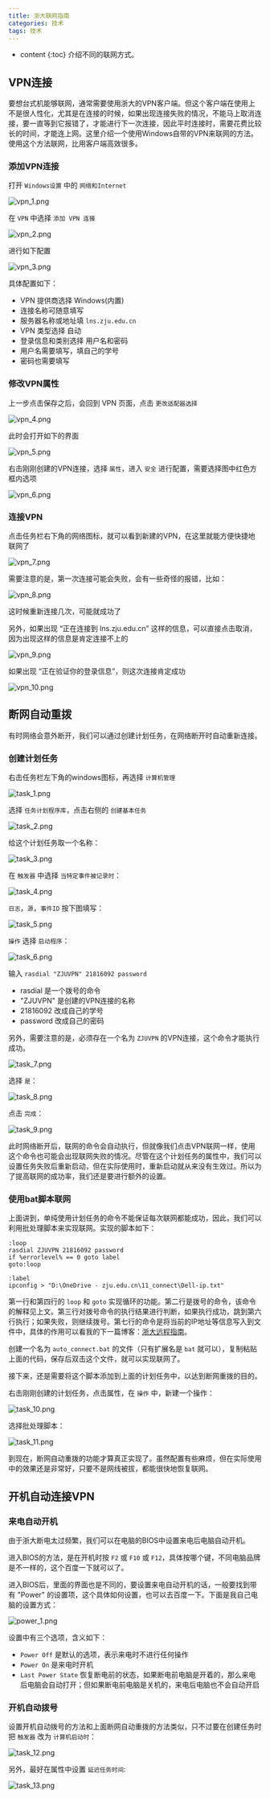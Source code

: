 ```yaml
---
title: 浙大联网指南
categories: 技术
tags: 技术
---
```


* content
{:toc}
介绍不同的联网方式。



## VPN连接

要想台式机能够联网，通常需要使用浙大的VPN客户端。但这个客户端在使用上不是很人性化，尤其是在连接的时候，如果出现连接失败的情况，不能马上取消连接，要一直等到它报错了，才能进行下一次连接，因此平时连接时，需要花费比较长的时间，才能连上网。这里介绍一个使用Windows自带的VPN来联网的方法。使用这个方法联网，比用客户端高效很多。



### 添加VPN连接

打开 `Windows设置` 中的 `网络和Internet`

![vpn_1.png](/images/tech/network_connection/vpn_1.png)

在 `VPN` 中选择 `添加 VPN 连接`

![vpn_2.png](/images/tech/network_connection/vpn_2.png)

进行如下配置

![vpn_3.png](/images/tech/network_connection/vpn_3.png)

具体配置如下：

- VPN 提供商选择 Windows(内置)
- 连接名称可随意填写
- 服务器名称或地址填 `lns.zju.edu.cn`
- VPN 类型选择 自动
- 登录信息和类别选择 用户名和密码
- 用户名需要填写，填自己的学号
- 密码也需要填写



### 修改VPN属性

上一步点击保存之后，会回到 VPN 页面，点击 `更改适配器选择`

![vpn_4.png](/images/tech/network_connection/vpn_4.png)

此时会打开如下的界面

![vpn_5.png](/images/tech/network_connection/vpn_5.png)

右击刚刚创建的VPN连接，选择 `属性`，进入 `安全` 进行配置，需要选择图中红色方框内选项

![vpn_6.png](/images/tech/network_connection/vpn_6.png)



### 连接VPN

点击任务栏右下角的网络图标，就可以看到新建的VPN，在这里就能方便快捷地联网了

![vpn_7.png](/images/tech/network_connection/vpn_7.png)

需要注意的是，第一次连接可能会失败，会有一些奇怪的报错，比如：

![vpn_8.png](/images/tech/network_connection/vpn_8.png)

这时候重新连接几次，可能就成功了

另外，如果出现 “正在连接到 lns.zju.edu.cn” 这样的信息，可以直接点击取消，因为出现这样的信息是肯定连接不上的

![vpn_9.png](/images/tech/network_connection/vpn_9.png)

如果出现 “正在验证你的登录信息”，则这次连接肯定成功

![vpn_10.png](/images/tech/network_connection/vpn_10.png)



## 断网自动重拨

有时网络会意外断开，我们可以通过创建计划任务，在网络断开时自动重新连接。

### 创建计划任务

右击任务栏左下角的windows图标，再选择 `计算机管理`

![task_1.png](/images/tech/network_connection/task_1.png)

选择 `任务计划程序库`，点击右侧的 `创建基本任务`

![task_2.png](/images/tech/network_connection/task_2.png)

给这个计划任务取一个名称：

![task_3.png](/images/tech/network_connection/task_3.png)

在 `触发器` 中选择 `当特定事件被记录时`：

![task_4.png](/images/tech/network_connection/task_4.png)

`日志`，`源`，`事件ID` 按下图填写：

![task_5.png](/images/tech/network_connection/task_5.png)

`操作` 选择 `启动程序`：

![task_6.png](/images/tech/network_connection/task_6.png)

输入 `rasdial "ZJUVPN" 21816092 password`

- rasdial 是一个拨号的命令
- "ZJUVPN" 是创建的VPN连接的名称
- 21816092 改成自己的学号
- password 改成自己的密码

另外，需要注意的是，必须存在一个名为 `ZJUVPN` 的VPN连接，这个命令才能执行成功。

![task_7.png](/images/tech/network_connection/task_7.png)

选择 `是`：

![task_8.png](/images/tech/network_connection/task_8.png)

点击 `完成`：

![task_9.png](/images/tech/network_connection/task_9.png)

此时网络断开后，联网的命令会自动执行，但就像我们点击VPN联网一样，使用这个命令也可能会出现联网失败的情况。尽管在这个计划任务的属性中，我们可以设置任务失败后重新启动，但在实际使用时，重新启动就从来没有生效过。所以为了提高联网的成功率，我们还是要进行额外的设置。



### 使用bat脚本联网

上面讲到，单纯使用计划任务的命令不能保证每次联网都能成功，因此，我们可以利用批处理脚本来实现联网。实现的脚本如下：

```batch
:loop
rasdial ZJUVPN 21816092 password
if %errorlevel% == 0 goto label
goto:loop

:label
ipconfig > "D:\OneDrive - zju.edu.cn\11_connect\Dell-ip.txt"
```

第一行和第四行的 `loop` 和 `goto` 实现循环的功能。第二行是拨号的命令，该命令的解释见上文。第三行对拨号命令的执行结果进行判断，如果执行成功，跳到第六行执行；如果失败，则继续拨号。第七行的命令是将当前的IP地址等信息写入到文件中，具体的作用可以看我的下一篇博客：[浙大远程指南](/2020/06/07/浙大远程指南/)。

创建一个名为 `auto_connect.bat` 的文件（只有扩展名是 `bat` 就可以），复制粘贴上面的代码，保存后双击这个文件，就可以实现联网了。

接下来，还是需要将这个脚本添加到上面的计划任务中，以达到断网重拨的目的。

右击刚刚创建的计划任务，点击属性，在 `操作` 中，新建一个操作：

![task_10.png](/images/tech/network_connection/task_10.png)

选择批处理脚本：

![task_11.png](/images/tech/network_connection/task_11.png)

到现在，断网自动重拨的功能才算真正实现了。虽然配置有些麻烦，但在实际使用中的效果还是非常好，只要不是网线被拔，都能很快地恢复联网。



## 开机自动连接VPN

### 来电自动开机

由于浙大断电太过频繁，我们可以在电脑的BIOS中设置来电后电脑自动开机。

进入BIOS的方法，是在开机时按 `F2` 或 `F10` 或 `F12`，具体按哪个键，不同电脑品牌是不一样的，这个百度一下就可以了。

进入BIOS后，里面的界面也是不同的，要设置来电自动开机的话，一般要找到带有 "Power" 的设置项，这个具体如何设置，也可以去百度一下。下面是我自己电脑的设置方式：

![power_1.png](/images/tech/network_connection/power_1.png)

设置中有三个选项，含义如下：

- `Power Off` 是默认的选项，表示来电时不进行任何操作
- `Power On` 是来电时开机
- `Last Power State` 恢复断电前的状态，如果断电前电脑是开着的，那么来电后电脑会自动打开；但如果断电前电脑是关机的，来电后电脑也不会自动开启



### 开机自动拨号

设置开机自动拨号的方法和上面断网自动重拨的方法类似，只不过要在创建任务时把 `触发器` 改为 `计算机启动时`：

![task_12.png](/images/tech/network_connection/task_12.png)

另外，最好在属性中设置 `延迟任务时间`:

![task_13.png](/images/tech/network_connection/task_13.png)



